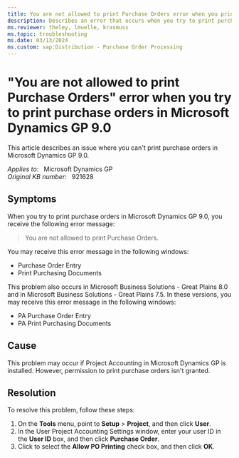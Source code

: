 ```yaml
---
title: You are not allowed to print Purchase Orders error when you print purchase orders in Microsoft Dynamics GP 9.0 
description: Describes an error that occurs when you try to print purchase orders in Microsoft Dynamics GP 9.0.
ms.reviewer: theley, lmuelle, krasmuss
ms.topic: troubleshooting
ms.date: 03/13/2024
ms.custom: sap:Distribution - Purchase Order Processing
---
```

# "You are not allowed to print Purchase Orders" error when you try to print purchase orders in Microsoft Dynamics GP 9.0

This article describes an issue where you can't print purchase orders in Microsoft Dynamics GP 9.0.

_Applies to:_ &nbsp; Microsoft Dynamics GP  
_Original KB number:_ &nbsp; 921628

## Symptoms

When you try to print purchase orders in Microsoft Dynamics GP 9.0, you receive the following error message:
> You are not allowed to print Purchase Orders.

You may receive this error message in the following windows:

- Purchase Order Entry
- Print Purchasing Documents

This problem also occurs in Microsoft Business Solutions - Great Plains 8.0 and in Microsoft Business Solutions - Great Plains 7.5. In these versions, you may receive this error message in the following windows:

- PA Purchase Order Entry
- PA Print Purchasing Documents

## Cause

This problem may occur if Project Accounting in Microsoft Dynamics GP is installed. However, permission to print purchase orders isn't granted.

## Resolution

To resolve this problem, follow these steps:

1. On the **Tools** menu, point to **Setup** > **Project**, and then click **User**.
1. In the User Project Accounting Settings window, enter your user ID in the **User ID** box, and then click **Purchase Order**.
1. Click to select the **Allow PO Printing** check box, and then click **OK**.
